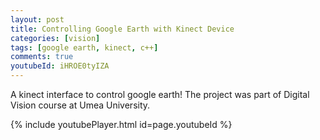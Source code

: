 ```yaml
---
layout: post
title: Controlling Google Earth with Kinect Device
categories: [vision]
tags: [google earth, kinect, c++]
comments: true
youtubeId: iHROE0tyIZA
---
```

A kinect interface to control google earth! The project was part of Digital Vision course at Umea University. 

{% include youtubePlayer.html id=page.youtubeId %}

